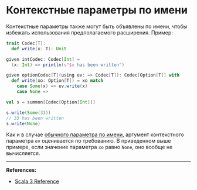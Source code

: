 # Контекстные параметры по имени

Контекстные параметры также могут быть объявлены по имени, 
чтобы избежать использования предполагаемого расширения. 
Пример:

```scala
trait Codec[T]:
  def write(x: T): Unit

given intCodec: Codec[Int] =
  (x: Int) => println(s"$x has been written")

given optionCodec[T](using ev: => Codec[T]): Codec[Option[T]] with
  def write(xo: Option[T]) = xo match
    case Some(x) => ev.write(x)
    case None =>

val s = summon[Codec[Option[Int]]]

s.write(Some(33))
// 33 has been written
s.write(None)
```

Как и в случае [обычного параметра по имени](@DOC@methods/by-name-parameter), аргумент контекстного параметра `ev` оценивается по требованию. 
В приведенном выше примере, если значение параметра `xo` равно `None`, оно вообще не вычисляется.


---

**References:**
- [Scala 3 Reference](https://docs.scala-lang.org/scala3/reference/contextual/by-name-context-parameters.html)
